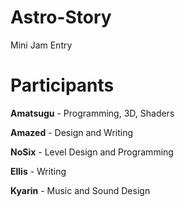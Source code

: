 # Astro-Story
 Mini Jam Entry


# Participants
**Amatsugu** - Programming, 3D, Shaders

**Amazed** - Design and Writing

**NoSix** - Level Design and Programming

**Ellis** - Writing

**Kyarin** - Music and Sound Design
